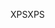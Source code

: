 <span data-ttu-id="4424a-101">XPS</span><span class="sxs-lookup"><span data-stu-id="4424a-101">XPS</span></span>